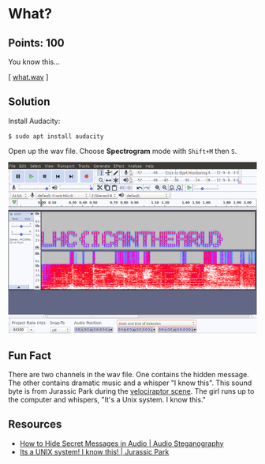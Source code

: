 # What?

## Points: 100
You know this...

[ [what.wav](./what.wav) ]

## Solution
Install Audacity:
```
$ sudo apt install audacity
```

Open up the wav file. Choose **Spectrogram** mode with `Shift+M` then `S`.

![screenshot](./screenshot.png)

## Fun Fact
There are two channels in the wav file. One contains the hidden message. The other contains dramatic music and a whisper "I know this". This sound byte is from Jurassic Park during the [velociraptor scene][1]. The girl runs up to the computer and whispers, "It's a Unix system. I know this." 

## Resources
* [How to Hide Secret Messages in Audio | Audio Steganography](https://www.youtube.com/watch?v=teShYhts2So)
* [Its a UNIX system! I know this! | Jurassic Park][1]

[1]:https://www.youtube.com/watch?v=URVS4H7vrdU